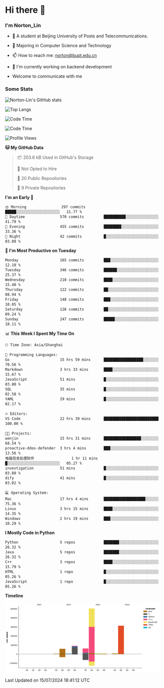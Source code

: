 
# Hi there 👋

### I'm Norton_Lin
- 🏫 A student at Beijing University of Posts and Telecommunications.
- 🌱 Majoring in Computer Science and Technology
- 📫 How to reach me: norton@bupt.edu.cn
- 🌱 I'm currently working on backend development

- Welcome to communicate with me

### Some Stats
![Norton-Lin's GitHub stats](https://github-readme-stats.vercel.app/api?username=Norton-Lin&count_private=true&show_icons=true&theme=radical)

![Top Langs](https://github-readme-stats.vercel.app/api/top-langs/?username=Norton-Lin&langs_count=10&layout=compact)

![Code Time](https://github-readme-stats.vercel.app/api/wakatime?username=Norton_Lin)

<!--START_SECTION:waka-->
![Code Time](http://img.shields.io/badge/Code%20Time-731%20hrs%2050%20mins-blue)

![Profile Views](http://img.shields.io/badge/Profile%20Views-41-blue)

**🐱 My GitHub Data** 

> 📦 203.6 kB Used in GitHub's Storage 
 > 
> 🚫 Not Opted to Hire
 > 
> 📜 20 Public Repositories 
 > 
> 🔑 9 Private Repositories 
 > 
**I'm an Early 🐤** 

```text
🌞 Morning                297 commits         █████░░░░░░░░░░░░░░░░░░░░   21.77 % 
🌆 Daytime                570 commits         ██████████░░░░░░░░░░░░░░░   41.79 % 
🌃 Evening                455 commits         ████████░░░░░░░░░░░░░░░░░   33.36 % 
🌙 Night                  42 commits          █░░░░░░░░░░░░░░░░░░░░░░░░   03.08 % 
```
📅 **I'm Most Productive on Tuesday** 

```text
Monday                   165 commits         ███░░░░░░░░░░░░░░░░░░░░░░   12.10 % 
Tuesday                  346 commits         ██████░░░░░░░░░░░░░░░░░░░   25.37 % 
Wednesday                210 commits         ████░░░░░░░░░░░░░░░░░░░░░   15.40 % 
Thursday                 122 commits         ██░░░░░░░░░░░░░░░░░░░░░░░   08.94 % 
Friday                   148 commits         ███░░░░░░░░░░░░░░░░░░░░░░   10.85 % 
Saturday                 126 commits         ██░░░░░░░░░░░░░░░░░░░░░░░   09.24 % 
Sunday                   247 commits         █████░░░░░░░░░░░░░░░░░░░░   18.11 % 
```


📊 **This Week I Spent My Time On** 

```text
🕑︎ Time Zone: Asia/Shanghai

💬 Programming Languages: 
Go                       15 hrs 59 mins      ██████████████████░░░░░░░   70.56 % 
Markdown                 3 hrs 33 mins       ████░░░░░░░░░░░░░░░░░░░░░   15.67 % 
JavaScript               51 mins             █░░░░░░░░░░░░░░░░░░░░░░░░   03.80 % 
SQL                      35 mins             █░░░░░░░░░░░░░░░░░░░░░░░░   02.58 % 
YAML                     29 mins             █░░░░░░░░░░░░░░░░░░░░░░░░   02.17 % 

🔥 Editors: 
VS Code                  22 hrs 39 mins      █████████████████████████   100.00 % 

🐱‍💻 Projects: 
wenjin                   15 hrs 31 mins      █████████████████░░░░░░░░   68.54 % 
proactive-ddos-defender  3 hrs 4 mins        ███░░░░░░░░░░░░░░░░░░░░░░   13.56 % 
电磁信息处理软件                 1 hr 11 mins        █░░░░░░░░░░░░░░░░░░░░░░░░   05.27 % 
investigation            51 mins             █░░░░░░░░░░░░░░░░░░░░░░░░   03.80 % 
dify                     41 mins             █░░░░░░░░░░░░░░░░░░░░░░░░   03.02 % 

💻 Operating System: 
Mac                      17 hrs 4 mins       ███████████████████░░░░░░   75.36 % 
Linux                    3 hrs 15 mins       ████░░░░░░░░░░░░░░░░░░░░░   14.35 % 
Windows                  2 hrs 19 mins       ███░░░░░░░░░░░░░░░░░░░░░░   10.29 % 
```

**I Mostly Code in Python** 

```text
Python                   5 repos             ███████░░░░░░░░░░░░░░░░░░   26.32 % 
Java                     5 repos             ███████░░░░░░░░░░░░░░░░░░   26.32 % 
C++                      3 repos             ████░░░░░░░░░░░░░░░░░░░░░   15.79 % 
HTML                     1 repo              █░░░░░░░░░░░░░░░░░░░░░░░░   05.26 % 
JavaScript               1 repo              █░░░░░░░░░░░░░░░░░░░░░░░░   05.26 % 
```



**Timeline**

![Lines of Code chart](https://raw.githubusercontent.com/Norton-Lin/Norton-Lin/main/assets/bar_graph.png)


 Last Updated on 15/07/2024 18:41:12 UTC
<!--END_SECTION:waka-->
